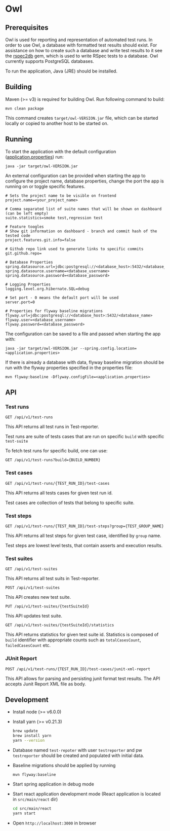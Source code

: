 # Owl

## Prerequisites

Owl is used for reporting and representation of automated test runs. In order to use Owl, a database with formatted test results should exist. For assistance on how to create such a database and write test results to it see the [rspec2db](https://github.com/ATLANTBH/rspec) gem, which is used to write RSpec tests to a database. Owl currently supports PostgreSQL databases.

To run the application, Java (JRE) should be installed.


## Building

Maven (>= v3) is required for building Owl. Run following command to build:

```
mvn clean package
```

This command creates `target/owl-VERSION.jar` file, which can be started locally or copied to another host to be started on.

## Running

To start the application with the default configuration ([application.properties](src/main/resources/application.properties)) run:

```
java -jar target/owl-VERSION.jar
```

An external configuration can be provided when starting the app to configure the project name, database properties, change the port the app is running on or toggle specific features.

```
# Sets the project name to be visible on frontend
project.name=<your_project_name>

# Comma separated list of suite names that will be shown on dashboard (can be left empty)
suite.statistics=smoke test,regression test

# Feature toogles
# Show git information on dashboard - branch and commit hash of the tested code
project.features.git.info=false

# Github repo link used to generate links to specific commits
git.github.repo=

# Database Properties
spring.datasource.url=jdbc:postgresql://<database_host>:5432/<database_name>
spring.datasource.username=<database_username>
spring.datasource.password=<database_password>

# Logging Properties
logging.level.org.hibernate.SQL=debug

# Set port - 0 means the default port will be used
server.port=0

# Properties for flyway baseline migrations
flyway.url=jdbc:postgresql://<database_host>:5432/<database_name>
flyway.user=<database_username>
flyway.password=<database_password>
```

The configuration can be saved to a file and passed when starting the app with:
```
java -jar target/owl-VERSION.jar --spring.config.location=<application.properties>
```

If there is already a database with data, flyway baseline migration should be run with the flyway properties specified in the properties file:
```
mvn flyway:baseline -Dflyway.configFile=<application.properties>
```

## API

### Test runs

`GET /api/v1/test-runs`

This API returns all test runs in Test-reporter. 

Test runs are suite of tests cases that are run on specific `build` with specific `test-suite`

To fetch test runs for specific build, one can use:

`GET /api/v1/test-runs?build={BUILD_NUMBER}`

### Test cases

`GET /api/v1/test-runs/{TEST_RUN_ID}/test-cases`

This API returns all tests cases for given test run id.

Test cases are collection of tests that belong to specific suite.

### Test steps

`GET /api/v1/test-runs/{TEST_RUN_ID}/test-steps?group={TEST_GROUP_NAME}`

This API returns all test steps for given test case, identified by `group` name.

Test steps are lowest level tests, that contain asserts and execution results.

### Test suites

`GET /api/v1/test-suites`

This API returns all test suits in Test-reporter.

`POST /api/v1/test-suites`

This API creates new test suite.

`PUT /api/v1/test-suites/{testSuiteId}`

This API updates test suite.

`GET /api/v1/test-suites/{testSuiteId}/statistics`

This API returns statistics for given test suite id. Statistics is composed of `build` identifier with appropriate counts such as `totalCasesCount`, `failedCasesCount` etc.

### JUnit Report

`POST /api/v1/test-runs/{TEST_RUN_ID}/test-cases/junit-xml-report`

This API allows for parsing and persisting junit format test results. The API accepts Junit Report XML file as body. 


## Development

- Install node (>= v6.0.0)

- Install yarn (>= v0.21.3)

	```bash
	brew update
	brew install yarn
	yarn --version
	```

- Database named `test-repoter` with user `testreporter` and pw `testreporter` should be created and populated with initial data.
 
- Baseline migrations should be applied by running

	```$xslt
	mvn flyway:baseline
	```

- Start spring application in debug mode

- Start react application development mode (React application is located in `src/main/react` dir)

	```bash
	cd src/main/react
	yarn start
	```

- Open `http://localhost:3000` in browser
